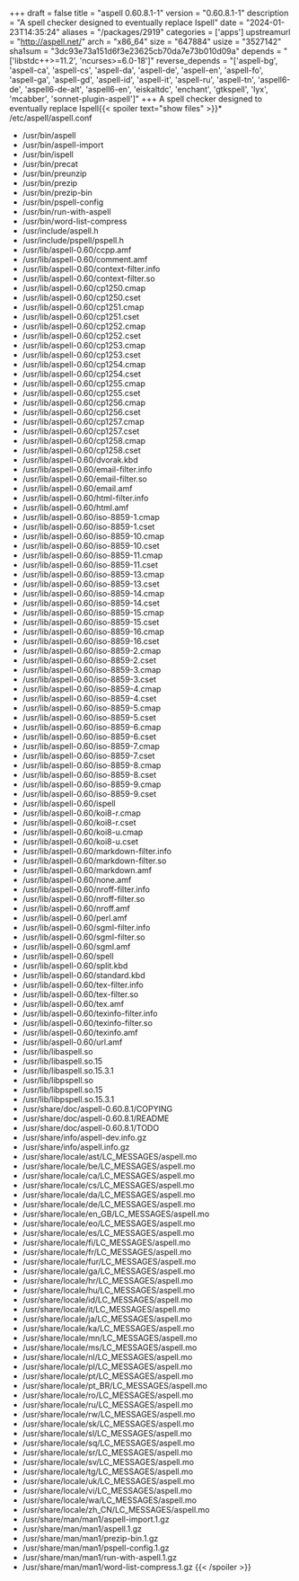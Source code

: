 +++
draft = false
title = "aspell 0.60.8.1-1"
version = "0.60.8.1-1"
description = "A spell checker designed to eventually replace Ispell"
date = "2024-01-23T14:35:24"
aliases = "/packages/2919"
categories = ['apps']
upstreamurl = "http://aspell.net/"
arch = "x86_64"
size = "647884"
usize = "3527142"
sha1sum = "3dc93e73a151d6f3e23625cb70da7e73b010d09a"
depends = "['libstdc++>=11.2', 'ncurses>=6.0-18']"
reverse_depends = "['aspell-bg', 'aspell-ca', 'aspell-cs', 'aspell-da', 'aspell-de', 'aspell-en', 'aspell-fo', 'aspell-ga', 'aspell-gd', 'aspell-id', 'aspell-it', 'aspell-ru', 'aspell-tn', 'aspell6-de', 'aspell6-de-alt', 'aspell6-en', 'eiskaltdc', 'enchant', 'gtkspell', 'lyx', 'mcabber', 'sonnet-plugin-aspell']"
+++
A spell checker designed to eventually replace Ispell{{< spoiler text="show files" >}}* /etc/aspell/aspell.conf
* /usr/bin/aspell
* /usr/bin/aspell-import
* /usr/bin/ispell
* /usr/bin/precat
* /usr/bin/preunzip
* /usr/bin/prezip
* /usr/bin/prezip-bin
* /usr/bin/pspell-config
* /usr/bin/run-with-aspell
* /usr/bin/word-list-compress
* /usr/include/aspell.h
* /usr/include/pspell/pspell.h
* /usr/lib/aspell-0.60/ccpp.amf
* /usr/lib/aspell-0.60/comment.amf
* /usr/lib/aspell-0.60/context-filter.info
* /usr/lib/aspell-0.60/context-filter.so
* /usr/lib/aspell-0.60/cp1250.cmap
* /usr/lib/aspell-0.60/cp1250.cset
* /usr/lib/aspell-0.60/cp1251.cmap
* /usr/lib/aspell-0.60/cp1251.cset
* /usr/lib/aspell-0.60/cp1252.cmap
* /usr/lib/aspell-0.60/cp1252.cset
* /usr/lib/aspell-0.60/cp1253.cmap
* /usr/lib/aspell-0.60/cp1253.cset
* /usr/lib/aspell-0.60/cp1254.cmap
* /usr/lib/aspell-0.60/cp1254.cset
* /usr/lib/aspell-0.60/cp1255.cmap
* /usr/lib/aspell-0.60/cp1255.cset
* /usr/lib/aspell-0.60/cp1256.cmap
* /usr/lib/aspell-0.60/cp1256.cset
* /usr/lib/aspell-0.60/cp1257.cmap
* /usr/lib/aspell-0.60/cp1257.cset
* /usr/lib/aspell-0.60/cp1258.cmap
* /usr/lib/aspell-0.60/cp1258.cset
* /usr/lib/aspell-0.60/dvorak.kbd
* /usr/lib/aspell-0.60/email-filter.info
* /usr/lib/aspell-0.60/email-filter.so
* /usr/lib/aspell-0.60/email.amf
* /usr/lib/aspell-0.60/html-filter.info
* /usr/lib/aspell-0.60/html.amf
* /usr/lib/aspell-0.60/iso-8859-1.cmap
* /usr/lib/aspell-0.60/iso-8859-1.cset
* /usr/lib/aspell-0.60/iso-8859-10.cmap
* /usr/lib/aspell-0.60/iso-8859-10.cset
* /usr/lib/aspell-0.60/iso-8859-11.cmap
* /usr/lib/aspell-0.60/iso-8859-11.cset
* /usr/lib/aspell-0.60/iso-8859-13.cmap
* /usr/lib/aspell-0.60/iso-8859-13.cset
* /usr/lib/aspell-0.60/iso-8859-14.cmap
* /usr/lib/aspell-0.60/iso-8859-14.cset
* /usr/lib/aspell-0.60/iso-8859-15.cmap
* /usr/lib/aspell-0.60/iso-8859-15.cset
* /usr/lib/aspell-0.60/iso-8859-16.cmap
* /usr/lib/aspell-0.60/iso-8859-16.cset
* /usr/lib/aspell-0.60/iso-8859-2.cmap
* /usr/lib/aspell-0.60/iso-8859-2.cset
* /usr/lib/aspell-0.60/iso-8859-3.cmap
* /usr/lib/aspell-0.60/iso-8859-3.cset
* /usr/lib/aspell-0.60/iso-8859-4.cmap
* /usr/lib/aspell-0.60/iso-8859-4.cset
* /usr/lib/aspell-0.60/iso-8859-5.cmap
* /usr/lib/aspell-0.60/iso-8859-5.cset
* /usr/lib/aspell-0.60/iso-8859-6.cmap
* /usr/lib/aspell-0.60/iso-8859-6.cset
* /usr/lib/aspell-0.60/iso-8859-7.cmap
* /usr/lib/aspell-0.60/iso-8859-7.cset
* /usr/lib/aspell-0.60/iso-8859-8.cmap
* /usr/lib/aspell-0.60/iso-8859-8.cset
* /usr/lib/aspell-0.60/iso-8859-9.cmap
* /usr/lib/aspell-0.60/iso-8859-9.cset
* /usr/lib/aspell-0.60/ispell
* /usr/lib/aspell-0.60/koi8-r.cmap
* /usr/lib/aspell-0.60/koi8-r.cset
* /usr/lib/aspell-0.60/koi8-u.cmap
* /usr/lib/aspell-0.60/koi8-u.cset
* /usr/lib/aspell-0.60/markdown-filter.info
* /usr/lib/aspell-0.60/markdown-filter.so
* /usr/lib/aspell-0.60/markdown.amf
* /usr/lib/aspell-0.60/none.amf
* /usr/lib/aspell-0.60/nroff-filter.info
* /usr/lib/aspell-0.60/nroff-filter.so
* /usr/lib/aspell-0.60/nroff.amf
* /usr/lib/aspell-0.60/perl.amf
* /usr/lib/aspell-0.60/sgml-filter.info
* /usr/lib/aspell-0.60/sgml-filter.so
* /usr/lib/aspell-0.60/sgml.amf
* /usr/lib/aspell-0.60/spell
* /usr/lib/aspell-0.60/split.kbd
* /usr/lib/aspell-0.60/standard.kbd
* /usr/lib/aspell-0.60/tex-filter.info
* /usr/lib/aspell-0.60/tex-filter.so
* /usr/lib/aspell-0.60/tex.amf
* /usr/lib/aspell-0.60/texinfo-filter.info
* /usr/lib/aspell-0.60/texinfo-filter.so
* /usr/lib/aspell-0.60/texinfo.amf
* /usr/lib/aspell-0.60/url.amf
* /usr/lib/libaspell.so
* /usr/lib/libaspell.so.15
* /usr/lib/libaspell.so.15.3.1
* /usr/lib/libpspell.so
* /usr/lib/libpspell.so.15
* /usr/lib/libpspell.so.15.3.1
* /usr/share/doc/aspell-0.60.8.1/COPYING
* /usr/share/doc/aspell-0.60.8.1/README
* /usr/share/doc/aspell-0.60.8.1/TODO
* /usr/share/info/aspell-dev.info.gz
* /usr/share/info/aspell.info.gz
* /usr/share/locale/ast/LC_MESSAGES/aspell.mo
* /usr/share/locale/be/LC_MESSAGES/aspell.mo
* /usr/share/locale/ca/LC_MESSAGES/aspell.mo
* /usr/share/locale/cs/LC_MESSAGES/aspell.mo
* /usr/share/locale/da/LC_MESSAGES/aspell.mo
* /usr/share/locale/de/LC_MESSAGES/aspell.mo
* /usr/share/locale/en_GB/LC_MESSAGES/aspell.mo
* /usr/share/locale/eo/LC_MESSAGES/aspell.mo
* /usr/share/locale/es/LC_MESSAGES/aspell.mo
* /usr/share/locale/fi/LC_MESSAGES/aspell.mo
* /usr/share/locale/fr/LC_MESSAGES/aspell.mo
* /usr/share/locale/fur/LC_MESSAGES/aspell.mo
* /usr/share/locale/ga/LC_MESSAGES/aspell.mo
* /usr/share/locale/hr/LC_MESSAGES/aspell.mo
* /usr/share/locale/hu/LC_MESSAGES/aspell.mo
* /usr/share/locale/id/LC_MESSAGES/aspell.mo
* /usr/share/locale/it/LC_MESSAGES/aspell.mo
* /usr/share/locale/ja/LC_MESSAGES/aspell.mo
* /usr/share/locale/ka/LC_MESSAGES/aspell.mo
* /usr/share/locale/mn/LC_MESSAGES/aspell.mo
* /usr/share/locale/ms/LC_MESSAGES/aspell.mo
* /usr/share/locale/nl/LC_MESSAGES/aspell.mo
* /usr/share/locale/pl/LC_MESSAGES/aspell.mo
* /usr/share/locale/pt/LC_MESSAGES/aspell.mo
* /usr/share/locale/pt_BR/LC_MESSAGES/aspell.mo
* /usr/share/locale/ro/LC_MESSAGES/aspell.mo
* /usr/share/locale/ru/LC_MESSAGES/aspell.mo
* /usr/share/locale/rw/LC_MESSAGES/aspell.mo
* /usr/share/locale/sk/LC_MESSAGES/aspell.mo
* /usr/share/locale/sl/LC_MESSAGES/aspell.mo
* /usr/share/locale/sq/LC_MESSAGES/aspell.mo
* /usr/share/locale/sr/LC_MESSAGES/aspell.mo
* /usr/share/locale/sv/LC_MESSAGES/aspell.mo
* /usr/share/locale/tg/LC_MESSAGES/aspell.mo
* /usr/share/locale/uk/LC_MESSAGES/aspell.mo
* /usr/share/locale/vi/LC_MESSAGES/aspell.mo
* /usr/share/locale/wa/LC_MESSAGES/aspell.mo
* /usr/share/locale/zh_CN/LC_MESSAGES/aspell.mo
* /usr/share/man/man1/aspell-import.1.gz
* /usr/share/man/man1/aspell.1.gz
* /usr/share/man/man1/prezip-bin.1.gz
* /usr/share/man/man1/pspell-config.1.gz
* /usr/share/man/man1/run-with-aspell.1.gz
* /usr/share/man/man1/word-list-compress.1.gz
{{< /spoiler >}}